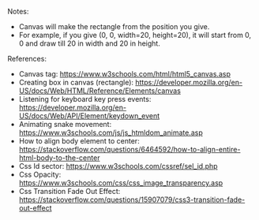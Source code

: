 Notes:

- Canvas will make the rectangle from the position you give.
- For example, if you give (0, 0, width=20, height=20), it will start from 0, 0 and draw till 20 in width and 20 in height.

References:

- Canvas tag: https://www.w3schools.com/html/html5_canvas.asp
- Creating box in canvas (rectangle): https://developer.mozilla.org/en-US/docs/Web/HTML/Reference/Elements/canvas
- Listening for keyboard key press events: https://developer.mozilla.org/en-US/docs/Web/API/Element/keydown_event
- Animating snake movement: https://www.w3schools.com/js/js_htmldom_animate.asp
- How to align body element to center: https://stackoverflow.com/questions/6464592/how-to-align-entire-html-body-to-the-center
- Css Id sector: https://www.w3schools.com/cssref/sel_id.php
- Css Opacity: https://www.w3schools.com/css/css_image_transparency.asp
- Css Transition Fade Out Effect: https://stackoverflow.com/questions/15907079/css3-transition-fade-out-effect
